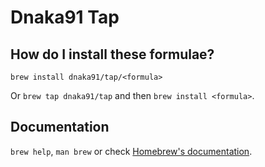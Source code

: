 # Dnaka91 Tap

## How do I install these formulae?

`brew install dnaka91/tap/<formula>`

Or `brew tap dnaka91/tap` and then `brew install <formula>`.

## Documentation

`brew help`, `man brew` or check [Homebrew's documentation](https://docs.brew.sh).

